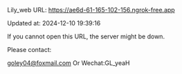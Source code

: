 Lily_web URL: https://ae6d-61-165-102-156.ngrok-free.app

Updated at: 2024-12-10 19:39:16

If you cannot open this URL, the server might be down.

Please contact: 

goley04@foxmail.com Or Wechat:GL_yeaH